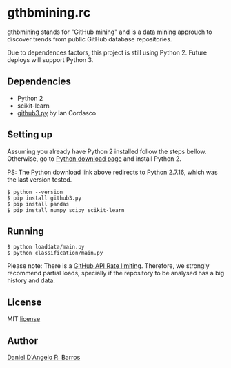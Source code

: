 # gthbmining.rc
gthbmining stands for "GitHub mining" and is a data mining approuch to discover trends from public GitHub database repositories.

Due to dependences factors, this project is still using Python 2. Future deploys will support Python 3.

Dependencies
------------
* Python 2
* scikit-learn
* [github3.py](https://github.com/github3py/github3py) by Ian Cordasco

Setting up
------------
Assuming you already have Python 2 installed follow the steps bellow. Otherwise, go to [Python download page](https://www.python.org/downloads/release/python-2716/) and install Python 2.

PS: The Python download link above redirects to Python 2.7.16, which was the last version tested.

	$ python --version
    $ pip install github3.py
    $ pip install pandas
    $ pip install numpy scipy scikit-learn

Running
------------
	$ python loaddata/main.py
    $ python classification/main.py

Please note: There is a [GitHub API Rate limiting](https://developer.github.com/v3/#rate-limiting). Therefore, we strongly recommend partial loads, specially if the repository to be analysed has a big history and data.


License
------------
MIT [license](https://github.com/ddangelorb/gthbmining/blob/master/LICENSE)

Author
------

[Daniel D'Angelo R. Barros](https://github.com/ddangelorb)
